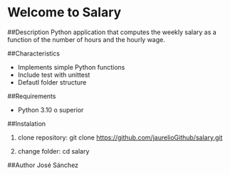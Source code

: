 # Welcome to Salary
##Description
Python application that computes the weekly salary as a function of the number of hours and the hourly wage.

##Characteristics
- Implements simple Python functions
- Include test with unittest
- Defautl folder structure

##Requirements
- Python 3.10 o superior

##Instalation
1. clone repository:
   git clone https://github.com/jaurelioGithub/salary.git

2. change folder:
   cd salary

##Author
José Sánchez
